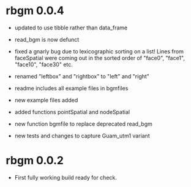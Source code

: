 # rbgm 0.0.4

* updated to use tibble rather than data_frame

* read_bgm is now defunct

* fixed a gnarly bug due to lexicographic sorting on a list! Lines from faceSpatial were coming out in the sorted order of "face0", "face1", "face10", "face30" etc.

* renamed "leftbox" and "rightbox" to "left" and "right"

* readme includes all example files in bgmfiles

* new example files added

* added functions pointSpatial and nodeSpatial 

* new function bgmfile to replace deprecated read_bgm

* new tests and changes to capture Guam_utm1 variant

# rbgm 0.0.2

* First fully working build ready for check.




